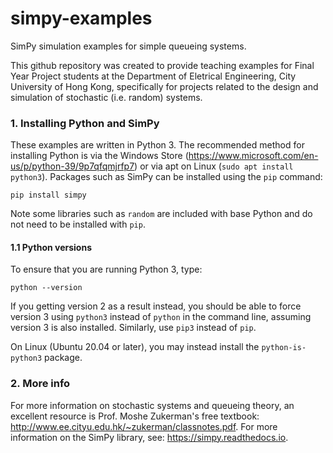 # simpy-examples
SimPy simulation examples for simple queueing systems.

This github repository was created to provide teaching examples for Final Year Project students
at the Department of Eletrical Engineering, City University of Hong Kong, specifically for
projects related to the design and simulation of stochastic (i.e. random) systems.

### 1. Installing Python and SimPy
These examples are written in Python 3.  The recommended method for installing Python is via
the Windows Store (https://www.microsoft.com/en-us/p/python-39/9p7qfqmjrfp7) or via apt
on Linux (`sudo apt install python3`).  Packages such as SimPy can be installed using the `pip` command:

```
pip install simpy
```

Note some libraries such as `random` are included with base Python and do not need to be
installed with `pip`.

#### 1.1 Python versions
To ensure that you are running Python 3, type:

```
python --version
```

If you getting version 2 as a result instead, you should be able to force version 3 using
`python3` instead of `python` in the command line, assuming version 3 is also installed.
Similarly, use `pip3` instead of `pip`.

On Linux (Ubuntu 20.04 or later), you may instead install the `python-is-python3` package.

### 2. More info
For more information on stochastic systems and queueing theory, an excellent resource is
Prof. Moshe Zukerman's free textbook: http://www.ee.cityu.edu.hk/~zukerman/classnotes.pdf.
For more information on the SimPy library, see: https://simpy.readthedocs.io.

